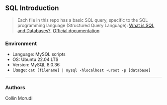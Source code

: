 ## SQL Introduction
> Each file in this repo has a basic SQL query,
> specific to the SQL programming language (Structured Query Language):
> [What is SQL and Databases?](https://www.youtube.com/watch?v=FR4QIeZaPeM),
> [Official documentation](https://dev.mysql.com/doc/refman/5.7/en/sql-syntax.html)

### Environment
* Language: MySQL scripts
* OS: Ubuntu 22.04 LTS
* Version: MySQL 8.0.36
* Usage: ```cat [filename] | mysql -hlocalhost -uroot -p [database]```

---
### Authors
Collin Morudi
